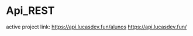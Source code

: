 # Api_REST

active project link:  https://api.lucasdev.fun/alunos
                      https://api.lucasdev.fun/
